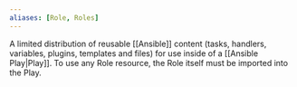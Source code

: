 ```yaml
---
aliases: [Role, Roles]
---
```


A limited distribution of reusable [[Ansible]] content (tasks, handlers, variables, plugins, templates and files) for use inside of a [[Ansible Play|Play]]. To use any Role resource, the Role itself must be imported into the Play.
